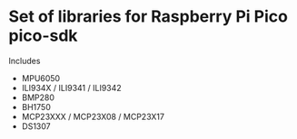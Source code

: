 # Set of libraries for Raspberry Pi Pico pico-sdk

Includes

 * MPU6050
 * ILI934X / ILI9341 / ILI9342
 * BMP280
 * BH1750
 * MCP23XXX / MCP23X08 / MCP23X17
 * DS1307